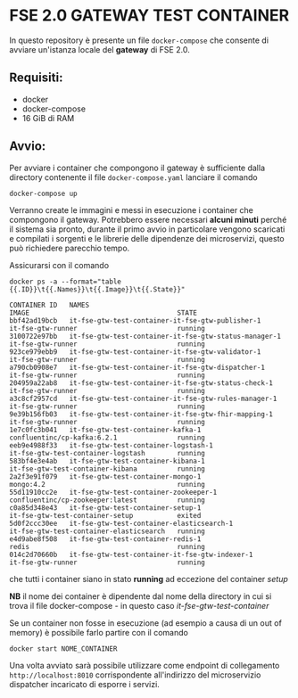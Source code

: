 # FSE 2.0 GATEWAY TEST CONTAINER

In questo repository è presente un file `docker-compose` che consente di avviare un'istanza locale del **gateway** di FSE 2.0.

## Requisiti:
* docker
* docker-compose
* 16 GiB di RAM

## Avvio:

Per avviare i container che compongono il gateway è sufficiente dalla directory contenente il file `docker-compose.yaml` lanciare il comando 

    docker-compose up

Verranno create le immagini e messi in esecuzione i container che compongono il gateway.
Potrebbero essere necessari **alcuni minuti** perché il sistema sia pronto, durante il primo avvio in particolare vengono scaricati e compilati i sorgenti e le librerie delle dipendenze dei microservizi, questo può richiedere parecchio tempo.

Assicurarsi con il comando
    
    docker ps -a --format="table {{.ID}}\t{{.Names}}\t{{.Image}}\t{{.State}}"

```
CONTAINER ID   NAMES                                                   IMAGE                                     STATE
bbf42ad19bcb   it-fse-gtw-test-container-it-fse-gtw-publisher-1        it-fse-gtw-runner                         running
3100722e97bb   it-fse-gtw-test-container-it-fse-gtw-status-manager-1   it-fse-gtw-runner                         running
923ce979ebb9   it-fse-gtw-test-container-it-fse-gtw-validator-1        it-fse-gtw-runner                         running
a790cb0908e7   it-fse-gtw-test-container-it-fse-gtw-dispatcher-1       it-fse-gtw-runner                         running
204959a22ab8   it-fse-gtw-test-container-it-fse-gtw-status-check-1     it-fse-gtw-runner                         running
a3c8cf2957cd   it-fse-gtw-test-container-it-fse-gtw-rules-manager-1    it-fse-gtw-runner                         running
9e39b156fb03   it-fse-gtw-test-container-it-fse-gtw-fhir-mapping-1     it-fse-gtw-runner                         running
1e7c0fc3b041   it-fse-gtw-test-container-kafka-1                       confluentinc/cp-kafka:6.2.1               running
eeb9e4988f33   it-fse-gtw-test-container-logstash-1                    it-fse-gtw-test-container-logstash        running
583bf4e3e4ab   it-fse-gtw-test-container-kibana-1                      it-fse-gtw-test-container-kibana          running
2a2f3e91f079   it-fse-gtw-test-container-mongo-1                       mongo:4.2                                 running
55d11910cc2e   it-fse-gtw-test-container-zookeeper-1                   confluentinc/cp-zookeeper:latest          running
c0a85d348e43   it-fse-gtw-test-container-setup-1                       it-fse-gtw-test-container-setup           exited
5d0f2ccc30ee   it-fse-gtw-test-container-elasticsearch-1               it-fse-gtw-test-container-elasticsearch   running
e4d9abe8f508   it-fse-gtw-test-container-redis-1                       redis                                     running
014c2d70660b   it-fse-gtw-test-container-it-fse-gtw-indexer-1          it-fse-gtw-runner                         running
```

che tutti i container siano in stato **running** ad eccezione del container *setup*

**NB** il nome dei container è dipendente dal nome della directory in cui si trova il file docker-compose - in questo caso *it-fse-gtw-test-container*

Se un container non fosse in esecuzione (ad esempio a causa di un out of memory) è possibile farlo partire con il comando

    docker start NOME_CONTAINER

Una volta avviato sarà possibile utilizzare come endpoint di collegamento `http://localhost:8010` corrispondente all'indirizzo del microservizio dispatcher incaricato di esporre i servizi.